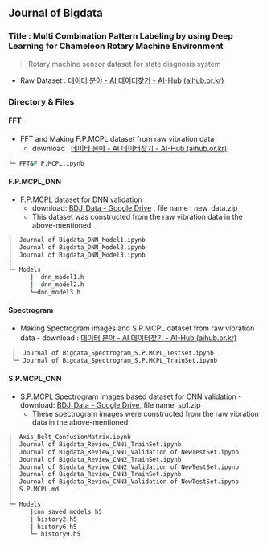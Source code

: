 ## Journal of Bigdata 

### Title : Multi Combination Pattern Labeling by using Deep Learning for Chameleon Rotary Machine Environment
> Rotary machine sensor dataset for state diagnosis system
- Raw Dataset : [데이터 분야 - AI 데이터찾기 - AI-Hub (aihub.or.kr)](https://aihub.or.kr/aihubdata/data/view.do?currMenu=115&topMenu=100&aihubDataSe=realm&dataSetSn=238)


### Directory & Files 

#### FFT

- FFT and Making F.P.MCPL dataset from raw vibration data  
  - download :  [데이터 분야 - AI 데이터찾기 - AI-Hub (aihub.or.kr)](https://aihub.or.kr/aihubdata/data/view.do?currMenu=115&topMenu=100&aihubDataSe=realm&dataSetSn=238)
```bash
└─ FFT&F.P.MCPL.ipynb
```


#### F.P.MCPL_DNN

- F.P.MCPL dataset for DNN validation 
  -  download: [BDJ_Data - Google Drive](https://drive.google.com/drive/u/0/folders/1owu28-2OI5lYaXNVlojj4PJskCdk8mDZ) , file name : new_data.zip
  - This dataset was constructed from the raw vibration data in the above-mentioned.

```bash
│  Journal of Bigdata_DNN_Model1.ipynb
│  Journal of Bigdata_DNN_Model2.ipynb
│  Journal of Bigdata_DNN_Model3.ipynb
|
└─ Models
      |  dnn_model1.h
      |  dnn_model2.h
      └─dnn_model3.h
```


#### Spectrogram 

- Making Spectrogram images and S.P.MCPL dataset from raw vibration data -   download :  [데이터 분야 - AI 데이터찾기 - AI-Hub (aihub.or.kr)](https://aihub.or.kr/aihubdata/data/view.do?currMenu=115&topMenu=100&aihubDataSe=realm&dataSetSn=238)

```bash
 |  Journal of Bigdata_Spectrogram_S.P.MCPL_Testset.ipynb
 └─ Journal of Bigdata_Spectrogram_S.P.MCPL_TrainSet.ipynb
 ```



#### S.P.MCPL_CNN

- S.P.MCPL Spectrogram images based dataset for CNN validation -  download: [BDJ_Data - Google Drive](https://drive.google.com/drive/u/0/folders/1owu28-2OI5lYaXNVlojj4PJskCdk8mDZ), file name: sp1.zip
  - These spectrogram images were constructed from the raw vibration data in the above-mentioned.

```bash
│  Axis_Belt_ConfusionMatrix.ipynb
│  Journal of Bigdata_Review_CNN1_TrainSet.ipynb
│  Journal of Bigdata_Review_CNN1_Validation of NewTestSet.ipynb
│  Journal of Bigdata_Review_CNN2_TrainSet.ipynb
│  Journal of Bigdata_Review_CNN2_Validation of NewTestSet.ipynb
│  Journal of Bigdata_Review_CNN3_TrainSet.ipynb
│  Journal of Bigdata_Review_CNN3_Validation of NewTestSet.ipynb
│  S.P.MCPL.md
│
└─ Models
      |cnn_saved_models_h5
      | history2.h5
      | history6.h5
      └─ history9.h5
```
























